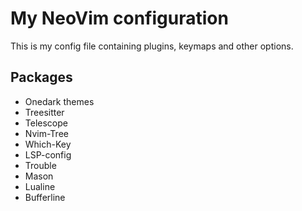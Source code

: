 # My NeoVim configuration

This is my config file containing plugins, keymaps and other options.

## Packages

- Onedark themes
- Treesitter
- Telescope
- Nvim-Tree
- Which-Key
- LSP-config
- Trouble
- Mason
- Lualine
- Bufferline
